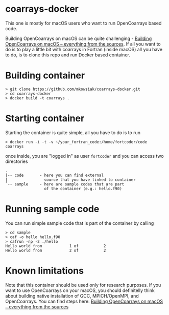 # coarrays-docker

This one is mostly for macOS users who want to run OpenCoarrays based code.

Building OpenCoarrays on macOS can be quite challenging - [Building OpenCoarrays on macOS – everything from the sources](http://www.owsiak.org/building-opencoarrays-on-macos-everything-from-the-sources). If all you want to do is to play a little bit with coarrays in Fortran (inside macOS) all you have to do, is to clone this repo and run Docker based container.

# Building container

```
> git clone https://github.com/mkowsiak/coarrays-docker.git
> cd coarrays-docker
> docker build -t coarrays .
```

# Starting container

Starting the container is quite simple, all you have to do is to run

```
> docker run -i -t -v ~/your_fortran_code:/home/fortcoder/code coarrays
```

once inside, you are "logged in" as user `fortcoder` and you can access two directories

```
.
|-- code       - here you can find external 
|                source that you have linked to container
`-- sample     - here are sample codes that are part
                 of the container (e.g.: hello.f90)
```

# Running sample code

You can run simple sample code that is part of the container by calling

```
> cd sample
> caf -o hello hello.f90
> cafrun -np -2 ./hello
Hello world from            1 of           2
Hello world from            2 of           2
```

# Known limitations

Note that this container should be used only for research purposes. If you want to use OpenCoarrays on your macOS, you should definitelly think about building native installation of GCC, MPICH/OpenMPI, and OpenCoarrays. You can find steps here: [Building OpenCoarrays on macOS – everything from the sources](http://www.owsiak.org/building-opencoarrays-on-macos-everything-from-the-sources)

